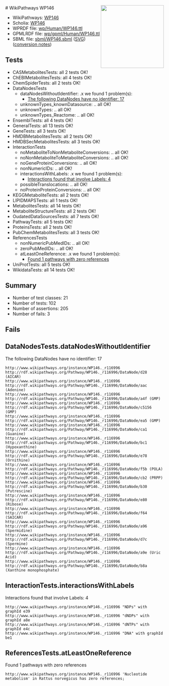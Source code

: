 <img style="float: right; width: 200px" src="../logo.png" />
# WikiPathways WP146

* WikiPathways: [WP146](https://identifiers.org/wikipathways:WP146)
* Scholia: [WP146](https://scholia.toolforge.org/wikipathways/WP146)
* WPRDF file: [wp/Human/WP146.ttl](../wp/Human/WP146.ttl)
* GPMLRDF file: [wp/gpml/Human/WP146.ttl](../wp/gpml/Human/WP146.ttl)
* SBML file: [sbml/WP146.sbml](../sbml/WP146.sbml) ([SVG](../sbml/WP146.svg)) ([conversion notes](../sbml/WP146.txt))

## Tests
* CASMetabolitesTests: all 2 tests OK!
* ChEBIMetabolitesTests: all 4 tests OK!
* ChemSpiderTests: all 2 tests OK!
* DataNodesTests
    * dataNodesWithoutIdentifier: .x we found 1 problem(s):
        * [The following DataNodes have no identifier: 17](#8792c497)
    * unknownTypes_knownDatasource: .. all OK!
    * unknownTypes: .. all OK!
    * unknownTypes_Reactome: .. all OK!
* EnsemblTests: all 4 tests OK!
* GeneralTests: all 13 tests OK!
* GeneTests: all 3 tests OK!
* HMDBMetabolitesTests: all 2 tests OK!
* HMDBSecMetabolitesTests: all 3 tests OK!
* InteractionTests
    * noMetaboliteToNonMetaboliteConversions: .. all OK!
    * noNonMetaboliteToMetaboliteConversions: .. all OK!
    * noGeneProteinConversions: .. all OK!
    * nonNumericIDs: .. all OK!
    * interactionsWithLabels: .x we found 1 problem(s):
        * [Interactions found that involve Labels: 4](#630d267b)
    * possibleTranslocations: .. all OK!
    * noProteinProteinConversions: .. all OK!
* KEGGMetaboliteTests: all 2 tests OK!
* LIPIDMAPSTests: all 1 tests OK!
* MetabolitesTests: all 14 tests OK!
* MetaboliteStructureTests: all 2 tests OK!
* OudatedDataSourcesTests: all 7 tests OK!
* PathwayTests: all 5 tests OK!
* ProteinsTests: all 2 tests OK!
* PubChemMetabolitesTests: all 3 tests OK!
* ReferencesTests
    * nonNumericPubMedIDs: .. all OK!
    * zeroPubMedIDs: .. all OK!
    * atLeastOneReference: .x we found 1 problem(s):
        * [Found 1 pathways with zero references](#35eb778e)
* UniProtTests: all 5 tests OK!
* WikidataTests: all 14 tests OK!


## Summary

* Number of test classes: 21
* Number of tests: 102
* Number of assertions: 205
* Number of fails: 3

## Fails

<a name="8792c497" />

## DataNodesTests.dataNodesWithoutIdentifier

The following DataNodes have no identifier: 17
```
http://www.wikipathways.org/instance/WP146._r116996 http://rdf.wikipathways.org/Pathway/WP146._r116996/DataNode/d28 (AICAR)
http://www.wikipathways.org/instance/WP146._r116996 http://rdf.wikipathways.org/Pathway/WP146._r116996/DataNode/aac (Adenine)
http://www.wikipathways.org/instance/WP146._r116996 http://rdf.wikipathways.org/Pathway/WP146._r116996/DataNode/a4f (GMP)
http://www.wikipathways.org/instance/WP146._r116996 http://rdf.wikipathways.org/Pathway/WP146._r116996/DataNode/c5156 (GMP)
http://www.wikipathways.org/instance/WP146._r116996 http://rdf.wikipathways.org/Pathway/WP146._r116996/DataNode/ea5 (GMP)
http://www.wikipathways.org/instance/WP146._r116996 http://rdf.wikipathways.org/Pathway/WP146._r116996/DataNode/ca1 (Guanine)
http://www.wikipathways.org/instance/WP146._r116996 http://rdf.wikipathways.org/Pathway/WP146._r116996/DataNode/bc1 (Hypoxanthine)
http://www.wikipathways.org/instance/WP146._r116996 http://rdf.wikipathways.org/Pathway/WP146._r116996/DataNode/e78 (Ornithine)
http://www.wikipathways.org/instance/WP146._r116996 http://rdf.wikipathways.org/Pathway/WP146._r116996/DataNode/f5b (POLA)
http://www.wikipathways.org/instance/WP146._r116996 http://rdf.wikipathways.org/Pathway/WP146._r116996/DataNode/cb2 (PRPP)
http://www.wikipathways.org/instance/WP146._r116996 http://rdf.wikipathways.org/Pathway/WP146._r116996/DataNode/b30 (Putrescine)
http://www.wikipathways.org/instance/WP146._r116996 http://rdf.wikipathways.org/Pathway/WP146._r116996/DataNode/e80 (Ribose)
http://www.wikipathways.org/instance/WP146._r116996 http://rdf.wikipathways.org/Pathway/WP146._r116996/DataNode/f64 (SAICAR)
http://www.wikipathways.org/instance/WP146._r116996 http://rdf.wikipathways.org/Pathway/WP146._r116996/DataNode/a96 (Spermidine)
http://www.wikipathways.org/instance/WP146._r116996 http://rdf.wikipathways.org/Pathway/WP146._r116996/DataNode/d7c (Spermine)
http://www.wikipathways.org/instance/WP146._r116996 http://rdf.wikipathways.org/Pathway/WP146._r116996/DataNode/a9e (Uric Acid)
http://www.wikipathways.org/instance/WP146._r116996 http://rdf.wikipathways.org/Pathway/WP146._r116996/DataNode/b8a (Xanthine monophosphate)
```

<a name="630d267b" />

## InteractionTests.interactionsWithLabels

Interactions found that involve Labels: 4
```
http://www.wikipathways.org/instance/WP146._r116996 "NDPs" with graphId e39
http://www.wikipathways.org/instance/WP146._r116996 "dNDPs" with graphId a8e
http://www.wikipathways.org/instance/WP146._r116996 "dNTPs" with graphId e4c
http://www.wikipathways.org/instance/WP146._r116996 "DNA" with graphId be1
```

<a name="35eb778e" />

## ReferencesTests.atLeastOneReference

Found 1 pathways with zero references
```
http://www.wikipathways.org/instance/WP146._r116996 'Nucleotide metabolism' in Rattus norvegicus has zero references; 
```

